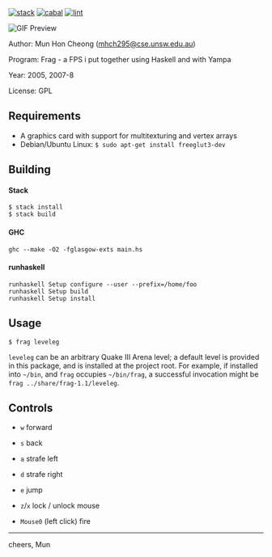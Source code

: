 [![stack](https://github.com/haskell-game-archives/frag/workflows/stack/badge.svg)](https://github.com/haskell-game-archives/frag/actions?query=workflow%3Astack)
[![cabal](https://github.com/haskell-game-archives/frag/workflows/cabal/badge.svg)](https://github.com/haskell-game-archives/frag/actions?query=workflow%3Acabal)
[![lint](https://github.com/haskell-game-archives/frag/workflows/lint/badge.svg)](https://github.com/haskell-game-archives/frag/actions?query=workflow%3Alint)

![GIF Preview](frag.gif)

Author: Mun Hon Cheong (mhch295@cse.unsw.edu.au)

Program: Frag - a FPS i put together using Haskell and with Yampa

Year: 2005, 2007-8

License: GPL


## Requirements

* A graphics card with support for multitexturing and vertex arrays
* Debian/Ubuntu Linux: `$ sudo apt-get install freeglut3-dev`


## Building

#### Stack

```
$ stack install
$ stack build
```

#### GHC

```
ghc --make -O2 -fglasgow-exts main.hs
```

#### runhaskell

```
runhaskell Setup configure --user --prefix=/home/foo
runhaskell Setup build
runhaskell Setup install
```


## Usage

```
$ frag leveleg
```

`leveleg` can be an arbitrary Quake III Arena level; a default level is provided in this package, and is installed at the project root. For example, if installed into `~/bin`, and `frag` occupies `~/bin/frag`, a successful invocation might be `frag ../share/frag-1.1/leveleg`.


## Controls

* `w` forward
* `s` back
* `a` strafe left
* `d` strafe right

* `e` jump
* `z`/`x` lock / unlock mouse
* `Mouse0` (left click) fire


---

cheers,
Mun
